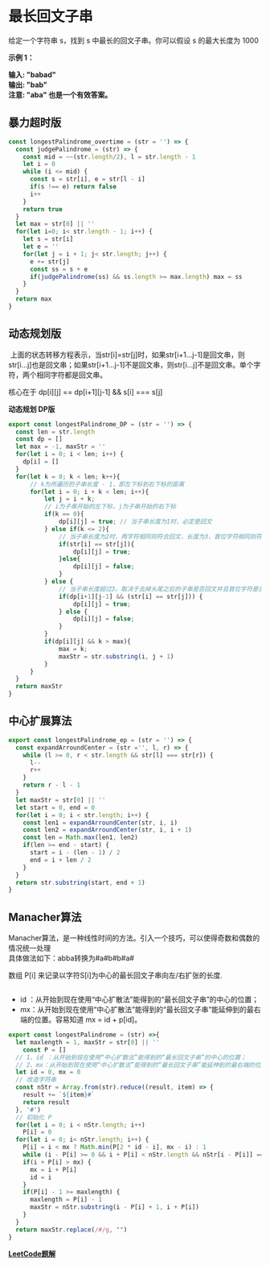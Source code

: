 # 最长回文子串 

给定一个字符串 s，找到 s 中最长的回文子串。你可以假设 s 的最大长度为 1000  

**示例 1：**  

**输入: "babad"**  
**输出: "bab"**  
**注意: "aba" 也是一个有效答案。**  

## 暴力超时版 

```javascript
const longestPalindrome_overtime = (str = '') => {
  const judgePalindrome = (str) => {
    const mid = ~~(str.length/2), l = str.length - 1 
    let i = 0
    while (i <= mid) {
      const s = str[i], e = str[l - i]
      if(s !== e) return false
      i++
    }
    return true
  }
  let max = str[0] || ''
  for(let i=0; i< str.length - 1; i++) {
    let s = str[i]
    let e = ''
    for(let j = i + 1; j< str.length; j++) {
      e += str[j]
      const ss = s + e
      if(judgePalindrome(ss) && ss.length >= max.length) max = ss
    }
  }
  return max
}
```

## 动态规划版

<img :src="`${$router.options.base}img/452750-20161030112606812-2106192201.png`"/>  
上面的状态转移方程表示，当str[i]=str[j]时，如果str[i+1...j-1]是回文串，则str[i...j]也是回文串；如果str[i+1...j-1]不是回文串，则str[i...j]不是回文串。单个字符，两个相同字符都是回文串。 

核心在于 dp[i][j] == dp[i+1][j-1] && s[i] === s[j]  

**动态规划 DP版**
```javascript
export const longestPalindrome_DP = (str = '') => {
  const len = str.length
  const dp = []
  let max = -1, maxStr = ''
  for(let i = 0; i < len; i++) {
    dp[i] = []
  }
  for(let k = 0; k < len; k++){
      // k为所遍历的子串长度 - 1，即左下标到右下标的距离
      for(let i = 0; i + k < len; i++){
          let j = i + k;
          // i为子串开始的左下标，j为子串开始的右下标
          if(k == 0){
              dp[i][j] = true; // 当子串长度为1时，必定是回文
          } else if(k <= 2){
              // 当子串长度为2时，两字符相同则符合回文，长度为3，首位字符相同则符合回文
              if(str[i] == str[j]){
                  dp[i][j] = true;
              }else{
                  dp[i][j] = false;
              }
          } else {
              // 当子串长度超过3，取决于去掉头尾之后的子串是否回文并且首位字符是否相同
              if(dp[i+1][j-1] && (str[i] == str[j])) {
                  dp[i][j] = true;
              } else {
                  dp[i][j] = false;
              }
          }
          if(dp[i][j] && k > max){
              max = k;
              maxStr = str.substring(i, j + 1)
          }
      }
  }
  return maxStr
}
```
## 中心扩展算法

```javascript
export const longestPalindrome_ep = (str = '') => {
  const expandArroundCenter = (str ='', l, r) => {
    while (l >= 0, r < str.length && str[l] === str[r]) {
      l--
      r++
    }
    return r - l - 1
  }
  let maxStr = str[0] || ''
  let start = 0, end = 0
  for(let i = 0; i < str.length; i++) {
    const len1 = expandArroundCenter(str, i, i)
    const len2 = expandArroundCenter(str, i, i + 1)
    const len = Math.max(len1, len2)
    if(len >= end - start) {
      start = i - (len - 1) / 2
      end = i + len / 2
    }
  }
  return str.substring(start, end + 1)
}
```

## Manacher算法

Manacher算法，是一种线性时间的方法。引入一个技巧，可以使得奇数和偶数的情况统一处理  
具体做法如下：abba转换为#a#b#b#a#  

<Table  style="margin-bottom: 20px;" :tableProp="{
  columns: [
    { title: 'S', dataIndex: 'S', fixed: 'left', width: 80,},
    { title: '#', dataIndex: 'key1' },
    { title: 'a', dataIndex: 'a1' },
    { title: '#', dataIndex: 'key2' },
    { title: 'b', dataIndex: 'b1' },
    { title: '#', dataIndex: 'key3' },
    { title: 'b', dataIndex: 'b2' },
    { title: '#', dataIndex: 'key4' },
    { title: 'a', dataIndex: 'a1' },
    { title: '#', dataIndex: 'key5' }
  ],
  data: [
    {
      S: 'P',
      key1: '1',
      key2: '1',
      key3: '5',
      key4: '1',
      key5: '1',
      a1: '2',
      a1: '2',
      b1: '2',
      b2: '2',
      key: '0'
    }
  ],
}" />  

数组 P[i] 来记录以字符S[i]为中心的最长回文子串向左/右扩张的长度.

<img :src="`${$router.options.base}img/81320a9c88191b52b0c3ee15d84b881baf6ab0a4319da2049f143aad380f6f0c-image.png`"/>  

- id ：从开始到现在使用“中心扩散法”能得到的“最长回文子串”的中心的位置；
- mx：从开始到现在使用“中心扩散法”能得到的“最长回文子串”能延伸到的最右端的位置。容易知道 mx = id + p[id]。

```javascript
export const longestPalindrome = (str) =>{
  let maxlength = 1, maxStr = str[0] || ''
	const P = []
  // 1、id ：从开始到现在使用“中心扩散法”能得到的“最长回文子串”的中心的位置；
  // 2、mx：从开始到现在使用“中心扩散法”能得到的“最长回文子串”能延伸到的最右端的位置。容易知道 mx = id + p[id]。
  let id = 0, mx = 0
  // 改造字符串
  const nStr = Array.from(str).reduce((result, item) => {
    result += `${item}#`
    return result
  }, '#')
  // 初始化 P
  for(let i = 0; i < nStr.length; i++) 
    P[i] = 0 
  for(let i = 0; i< nStr.length; i++) {
    P[i] = i < mx ? Math.min(P[2 * id - i], mx - i) : 1
    while (i - P[i] >= 0 && i + P[i] < nStr.length && nStr[i - P[i]] === nStr[i + P[i]]) P[i]++ 
    if(i + P[i] > mx) {
      mx = i + P[i]
      id = i
    }
    if(P[i] - 1 >= maxlength) {
      maxlength = P[i] - 1
      maxStr = nStr.substring(i - P[i] + 1, i + P[i])
    }
  }
  return maxStr.replace(/#/g, "")
}
```

<CodeTest mode="longestPalindrome" />  

**[LeetCode题解](https://leetcode-cn.com/problems/longest-palindromic-substring/solution/zhong-xin-kuo-san-dong-tai-gui-hua-by-liweiwei1419/)**  

<vTalk />